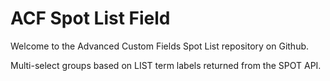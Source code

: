 # ACF Spot List Field

Welcome to the Advanced Custom Fields Spot List repository on Github.

Multi-select groups based on LIST term labels returned from the SPOT API.